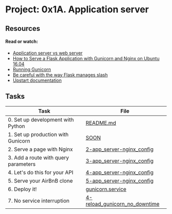 # Project: 0x1A. Application server

## Resources

#### Read or watch:

* [Application server vs web server](https://intranet.alxswe.com/rltoken/B9fOBzIxX_t1289WAuRzJw)
* [How to Serve a Flask Application with Gunicorn and Nginx on Ubuntu 16.04](https://intranet.alxswe.com/rltoken/kpG6RwmwRJHzRmGUM_ERcA)
* [Running Gunicorn](https://intranet.alxswe.com/rltoken/2LF1j7xKJGYaUtD1HKgUeQ)
* [Be careful with the way Flask manages slash](https://intranet.alxswe.com/rltoken/zTCSTQxrH2za4hxbkt8K3g)
* [Upstart documentation](https://intranet.alxswe.com/rltoken/cldrneY3Qr7LlDysygzRHw)
## Tasks

| Task | File |
| ---- | ---- |
| 0. Set up development with Python | [README.md](./README.md) |
| 1. Set up production with Gunicorn | [SOON](./) |
| 2. Serve a page with Nginx | [2-app_server-nginx_config](./2-app_server-nginx_config) |
| 3. Add a route with query parameters | [3-app_server-nginx_config](./3-app_server-nginx_config) |
| 4. Let's do this for your API | [4-app_server-nginx_config](./4-app_server-nginx_config) |
| 5. Serve your AirBnB clone | [5-app_server-nginx_config](./5-app_server-nginx_config) |
| 6. Deploy it! | [gunicorn.service](./gunicorn.service) |
| 7. No service interruption | [4-reload_gunicorn_no_downtime](./4-reload_gunicorn_no_downtime) |

